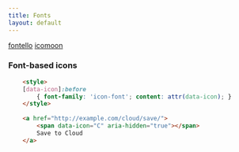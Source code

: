 ```yaml
---
title: Fonts
layout: default
---
```


[fontello](http://fontello.com/)
[icomoon](http://icomoon.io/)


### Font-based icons 
```html
	<style> 
	[data-icon]:before 
		{ font-family: 'icon-font'; content: attr(data-icon); } 
	</style> 
	
	<a href="http://example.com/cloud/save/"> 
		<span data-icon="C" aria-hidden="true"></span> 
		Save to Cloud 
	</a>
```	
